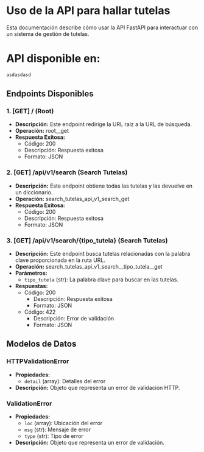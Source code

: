# Uso de la API para hallar tutelas

Esta documentación describe cómo usar la API FastAPI para interactuar con un sistema de gestión de tutelas.

# API disponible en:
```markdown
asdasdasd
```



## Endpoints Disponibles

### 1. [GET] / (Root)

- **Descripción:** Este endpoint redirige la URL raíz a la URL de búsqueda.
- **Operación:** root__get
- **Respuesta Exitosa:**
  - Código: 200
  - Descripción: Respuesta exitosa
  - Formato: JSON

### 2. [GET] /api/v1/search (Search Tutelas)

- **Descripción:** Este endpoint obtiene todas las tutelas y las devuelve en un diccionario.
- **Operación:** search_tutelas_api_v1_search_get
- **Respuesta Exitosa:**
  - Código: 200
  - Descripción: Respuesta exitosa
  - Formato: JSON

### 3. [GET] /api/v1/search/{tipo_tutela} (Search Tutelas)

- **Descripción:** Este endpoint busca tutelas relacionadas con la palabra clave proporcionada en la ruta URL.
- **Operación:** search_tutelas_api_v1_search__tipo_tutela__get
- **Parámetros:**
  - `tipo_tutela` (str): La palabra clave para buscar en las tutelas.
- **Respuestas:**
  - Código: 200
    - Descripción: Respuesta exitosa
    - Formato: JSON
  - Código: 422
    - Descripción: Error de validación
    - Formato: JSON

## Modelos de Datos

### HTTPValidationError
- **Propiedades:**
  - `detail` (array): Detalles del error
- **Descripción:** Objeto que representa un error de validación HTTP.

### ValidationError
- **Propiedades:**
  - `loc` (array): Ubicación del error
  - `msg` (str): Mensaje de error
  - `type` (str): Tipo de error
- **Descripción:** Objeto que representa un error de validación.




